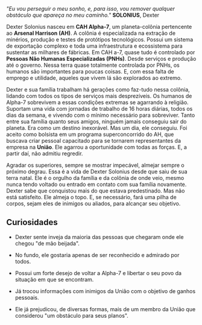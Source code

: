 *"Eu vou perseguir o meu sonho, e, para isso, vou remover qualquer obstáculo que apareça no meu caminho."*
**SOLONIUS**, Dexter

Dexter Solonius nasceu em **CAH Alpha-7**, um planeta-colônia pertencente ao **Arsenal Harrison (AH)**. A colônia é especializada na extração de minérios, produção e testes de protótipos tecnológicos. Possui um sistema de exportação complexo e toda uma infraestrutura e ecossistema para sustentar as milhares de fábricas. Em CAH a-7, quase tudo é controlado por **Pessoas Não Humanas Especializadas (PNHs)**. Desde serviços e produção até o governo. Nessa terra quase totalmente controlada por PNHs, os humanos são importantes para poucas coisas. E, com essa falta de emprego e utilidade, aqueles que vivem lá são explorados ao extremo.

Dexter e sua família trabalham há gerações como faz-tudo nessa colônia, lidando com todos os tipos de serviços mais desprezíveis. Os humanos de Alpha-7 sobrevivem a essas condições extremas se agarrando à religião. Suportam uma vida com jornadas de trabalho de 16 horas diárias, todos os dias da semana, e vivendo com o mínimo necessário para sobreviver. Tanto entre sua família quanto seus amigos, ninguém jamais conseguiu sair do planeta. Era como um destino inexorável. Mas um dia, ele conseguiu. Foi aceito como bolsista em um programa superconcorrido do AH, que buscava criar pessoal capacitado para se tornarem representantes da empresa na **União**. Ele agarrou a oportunidade com todas as forças. E, a partir daí, não admitiu regredir.

Agradar os superiores, sempre se mostrar impecável, almejar sempre o próximo degrau. Essa é a vida de Dexter Solonius desde que saiu de sua terra natal. Ele é o orgulho da família e da colônia de onde veio, mesmo nunca tendo voltado ou entrado em contato com sua família novamente. Dexter sabe que conquistou mais do que estava predestinado. Mas não está satisfeito. Ele almeja o topo. E, se necessário, fará uma pilha de corpos, sejam eles de inimigos ou aliados, para alcançar seu objetivo.

## Curiosidades

- Dexter sente inveja da maioria das pessoas que chegaram onde ele chegou "de mão beijada".

- No fundo, ele gostaria apenas de ser reconhecido e admirado por todos.

- Possui um forte desejo de voltar a Alpha-7 e libertar o seu povo da situação em que se encontram.

- Já trocou informações com inimigos da União com o objetivo de ganhos pessoais.

- Ele já prejudicou, de diversas formas, mais de um membro da União que considerou "um obstáculo para seus planos".

